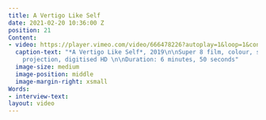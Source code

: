 ```yaml
---
title: A Vertigo Like Self
date: 2021-02-20 10:36:00 Z
position: 21
Content:
- video: https://player.vimeo.com/video/666478226?autoplay=1&loop=1&controls=false
  caption-text: "*A Vertigo Like Self*, 2019\n\nSuper 8 film, colour, silent\n\nFor
    projection, digitised HD \n\nDuration: 6 minutes, 50 seconds"
  image-size: medium
  image-position: middle
  image-margin-right: xsmall
Words:
- interview-text: 
layout: video
---
```


